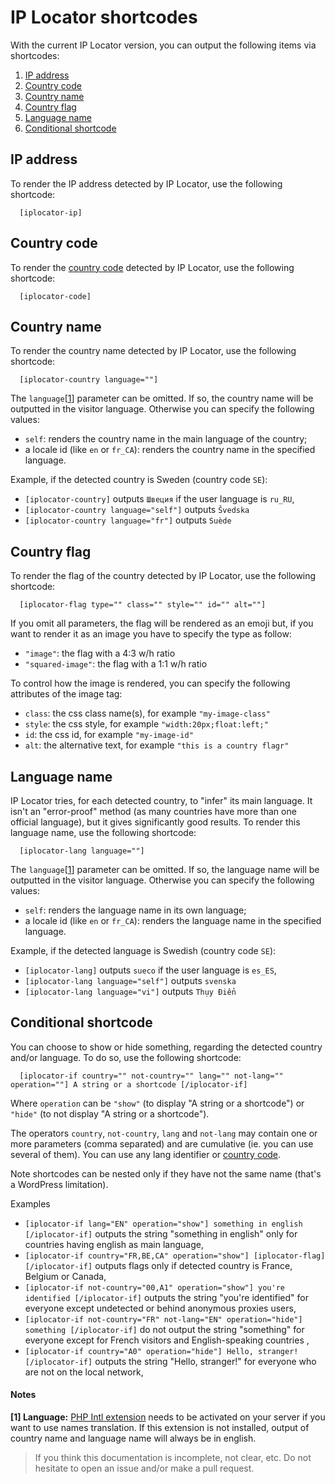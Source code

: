 # IP Locator shortcodes
With the current IP Locator version, you can output the following items via shortcodes:

1. [IP address](#ip-address)
2. [Country code](#country-code)
3. [Country name](#country-name)
4. [Country flag](#country-flag)
5. [Language name](#language-name)
6. [Conditional shortcode](#conditional-shortcode)

## IP address
To render the IP address detected by IP Locator, use the following shortcode:
```
  [iplocator-ip]
```

## Country code
To render the [country code](/COUNTRYCODES.md) detected by IP Locator, use the following shortcode:
```
  [iplocator-code]
```

## Country name
To render the country name detected by IP Locator, use the following shortcode:
```
  [iplocator-country language=""]
```
The `language`[[1](#notes)] parameter can be omitted. If so, the country name will be outputted in the visitor language. Otherwise you can specify the following values:
- `self`: renders the country name in the main language of the country;
- a locale id (like `en` or `fr_CA`): renders the country name in the specified language.

Example, if the detected country is Sweden (country code `SE`):

- `[iplocator-country]` outputs `Швеция` if the user language is `ru_RU`, 
- `[iplocator-country language="self"]` outputs `Švedska` 
- `[iplocator-country language="fr"]` outputs `Suède`

## Country flag
To render the flag of the country detected by IP Locator, use the following shortcode:
```
  [iplocator-flag type="" class="" style="" id="" alt=""]
```
If you omit all parameters, the flag will be rendered as an emoji but, if you want to render it as an image you have to specify the type as follow:
- `"image"`: the flag with a 4:3 w/h ratio
- `"squared-image"`: the flag with a 1:1 w/h ratio

To control how the image is rendered, you can specify the following attributes of the image tag:
- `class`: the css class name(s), for example `"my-image-class"`
- `style`: the css style, for example `"width:20px;float:left;"`
- `id`: the css id, for example `"my-image-id"`
- `alt`: the alternative text, for example `"this is a country flagr"`

## Language name
IP Locator tries, for each detected country, to "infer" its main language. It isn't an "error-proof" method (as many countries have more than one official language), but it gives significantly good results. To render this language name, use the following shortcode:
```
  [iplocator-lang language=""]
```
The `language`[[1](#notes)] parameter can be omitted. If so, the language name will be outputted in the visitor language. Otherwise you can specify the following values:
- `self`: renders the language name in its own language;
- a locale id (like `en` or `fr_CA`): renders the language name in the specified language.

Example, if the detected language is Swedish (country code `SE`):

- `[iplocator-lang]` outputs `sueco` if the user language is `es_ES`, 
- `[iplocator-lang language="self"]` outputs `svenska` 
- `[iplocator-lang language="vi"]` outputs `Thụy Điển`

## Conditional shortcode
You can choose to show or hide something, regarding the detected country and/or language. To do so, use the following shortcode:
```
  [iplocator-if country="" not-country="" lang="" not-lang="" operation=""] A string or a shortcode [/iplocator-if]
```
Where `operation` can be `"show"` (to display "A string or a shortcode") or `"hide"` (to not display "A string or a shortcode").

The operators `country`, `not-country`, `lang` and `not-lang` may contain one or more parameters (comma separated) and are cumulative (ie. you can use several of them). You can use any lang identifier or [country code](/COUNTRYCODES.md).

Note shortcodes can be nested only if they have not the same name (that's a WordPress limitation).

Examples
- `[iplocator-if lang="EN" operation="show"] something in english [/iplocator-if]` outputs the string "something in english" only for countries having english as main language, 
- `[iplocator-if country="FR,BE,CA" operation="show"] [iplocator-flag] [/iplocator-if]` outputs flags only if detected country is France, Belgium or Canada, 
- `[iplocator-if not-country="00,A1" operation="show"] you're identified [/iplocator-if]` outputs the string "you're identified" for everyone except undetected or behind anonymous proxies users,
- `[iplocator-if not-country="FR" not-lang="EN" operation="hide"] something [/iplocator-if]` do not output the string "something" for everyone except for French visitors and English-speaking countries ,
- `[iplocator-if country="A0" operation="hide"] Hello, stranger! [/iplocator-if]` outputs the string "Hello, stranger!" for everyone who are not on the local network, 

#### Notes
__[1] Language:__ [PHP Intl extension](https://www.php.net/manual/en/intro.intl.php) needs to be activated on your server if you want to use names translation. If this extension is not installed, output of country name and language name will always be in english.

> If you think this documentation is incomplete, not clear, etc. Do not hesitate to open an issue and/or make a pull request.